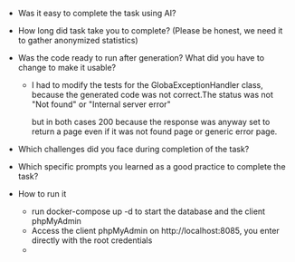 - Was it easy to complete the task using AI?


- How long did task take you to complete? (Please be honest, we need it to gather anonymized statistics)


- Was the code ready to run after generation? What did you have to change to make it usable? 
  - I had to modify the tests for the GlobaExceptionHandler class, because the generated code was not correct.The status was not "Not found" or "Internal server error"
  
    but in both cases 200 because the response was anyway set to return a page even if it was not found page or generic error page.
 

- Which challenges did you face during completion of the task?
 

- Which specific prompts you learned as a good practice to complete the task?


- How to run it
   - run docker-compose up -d  to start the database and the client phpMyAdmin
   - Access the client phpMyAdmin on http://localhost:8085, you enter directly with the root credentials
   - 
 


